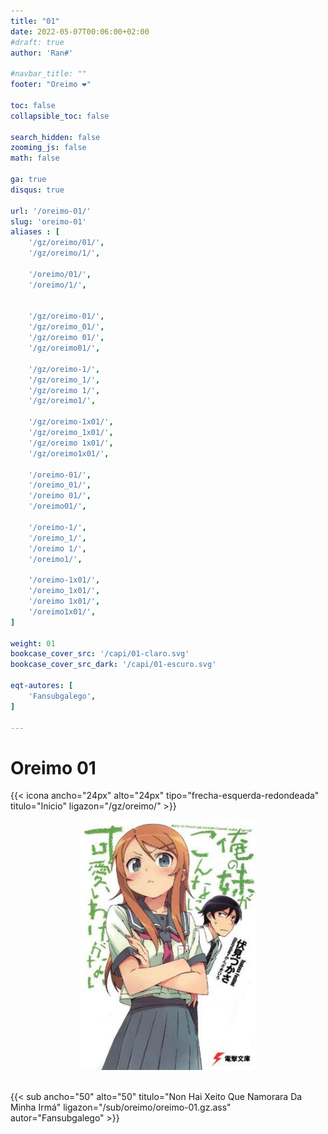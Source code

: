 ```yaml
---
title: "01"
date: 2022-05-07T00:06:00+02:00
#draft: true
author: 'Ran#'

#navbar_title: ""
footer: "Oreimo ❤️"

toc: false
collapsible_toc: false

search_hidden: false
zooming_js: false
math: false

ga: true
disqus: true

url: '/oreimo-01/'
slug: 'oreimo-01'
aliases : [
    '/gz/oreimo/01/',
    '/gz/oreimo/1/',

    '/oreimo/01/',
    '/oreimo/1/',


    '/gz/oreimo-01/',
    '/gz/oreimo_01/',
    '/gz/oreimo 01/',
    '/gz/oreimo01/',

    '/gz/oreimo-1/',
    '/gz/oreimo_1/',
    '/gz/oreimo 1/',
    '/gz/oreimo1/',

    '/gz/oreimo-1x01/',
    '/gz/oreimo_1x01/',
    '/gz/oreimo 1x01/',
    '/gz/oreimo1x01/',

    '/oreimo-01/',
    '/oreimo_01/',
    '/oreimo 01/',
    '/oreimo01/',

    '/oreimo-1/',
    '/oreimo_1/',
    '/oreimo 1/',
    '/oreimo1/',

    '/oreimo-1x01/',
    '/oreimo_1x01/',
    '/oreimo 1x01/',
    '/oreimo1x01/',
]

weight: 01
bookcase_cover_src: '/capi/01-claro.svg'
bookcase_cover_src_dark: '/capi/01-escuro.svg'

eqt-autores: [
    'Fansubgalego',
]

---
```


# Oreimo 01

{{< icona ancho="24px" alto="24px" tipo="frecha-esquerda-redondeada" titulo="Inicio" ligazon="/gz/oreimo/" >}}

<div style="text-align: center">
    <img height=400 title="oreimo" alt="oreimo" src="/portada/oreimo.jpg">
</div>

<br>

<!-- {{< sub ancho="50" alto="50" titulo="Non Hai Xeito Que Namorara Da Minha Irmá" ligazon="/sub/oreimo/oreimo-01.gz.ass" texto_tamanho="34px" texto_x="106" texto_y="164" texto="01" autor="Fansubgalego" >}} -->
{{< sub ancho="50" alto="50" titulo="Non Hai Xeito Que Namorara Da Minha Irmá" ligazon="/sub/oreimo/oreimo-01.gz.ass" autor="Fansubgalego" >}}
